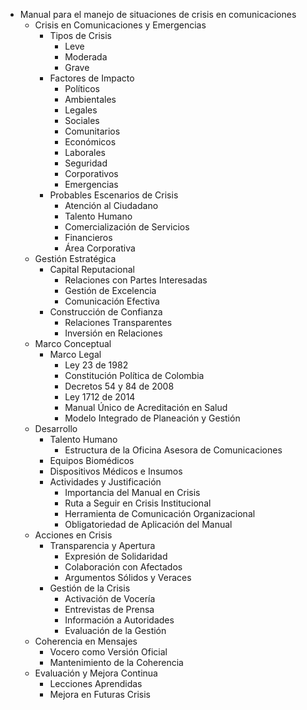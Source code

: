 - Manual para el manejo de situaciones de crisis en comunicaciones
  - Crisis en Comunicaciones y Emergencias
    - Tipos de Crisis
      - Leve
      - Moderada
      - Grave
    - Factores de Impacto
      - Políticos
      - Ambientales
      - Legales
      - Sociales
      - Comunitarios
      - Económicos
      - Laborales
      - Seguridad
      - Corporativos
      - Emergencias
    - Probables Escenarios de Crisis
      - Atención al Ciudadano
      - Talento Humano
      - Comercialización de Servicios
      - Financieros
      - Área Corporativa
  - Gestión Estratégica
    - Capital Reputacional
      - Relaciones con Partes Interesadas
      - Gestión de Excelencia
      - Comunicación Efectiva
    - Construcción de Confianza
      - Relaciones Transparentes
      - Inversión en Relaciones
  - Marco Conceptual
    - Marco Legal
      - Ley 23 de 1982
      - Constitución Política de Colombia
      - Decretos 54 y 84 de 2008
      - Ley 1712 de 2014
      - Manual Único de Acreditación en Salud
      - Modelo Integrado de Planeación y Gestión
  - Desarrollo
    - Talento Humano
      - Estructura de la Oficina Asesora de Comunicaciones
    - Equipos Biomédicos
    - Dispositivos Médicos e Insumos
    - Actividades y Justificación
      - Importancia del Manual en Crisis
      - Ruta a Seguir en Crisis Institucional
      - Herramienta de Comunicación Organizacional
      - Obligatoriedad de Aplicación del Manual
  - Acciones en Crisis
    - Transparencia y Apertura
      - Expresión de Solidaridad
      - Colaboración con Afectados
      - Argumentos Sólidos y Veraces
    - Gestión de la Crisis
      - Activación de Vocería
      - Entrevistas de Prensa
      - Información a Autoridades
      - Evaluación de la Gestión
  - Coherencia en Mensajes
    - Vocero como Versión Oficial
    - Mantenimiento de la Coherencia
  - Evaluación y Mejora Continua
    - Lecciones Aprendidas
    - Mejora en Futuras Crisis